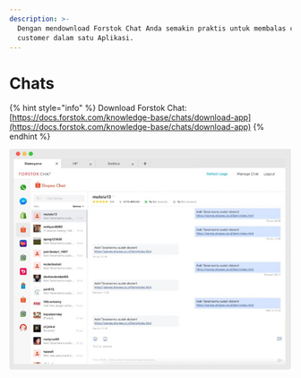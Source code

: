 ```yaml
---
description: >-
  Dengan mendownload Forstok Chat Anda semakin praktis untuk membalas chattingan
  customer dalam satu Aplikasi.
---
```


# Chats

{% hint style="info" %}
Download Forstok Chat:  
[https://docs.forstok.com/knowledge-base/chats/download-app](https://docs.forstok.com/knowledge-base/chats/download-app)
{% endhint %}



![](../../.gitbook/assets/image%20%28182%29.png)


